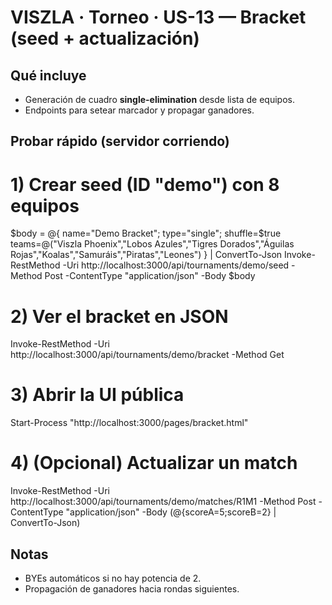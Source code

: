 ﻿# VISZLA · Torneo · US-13 — Bracket (seed + actualización)

## Qué incluye
- Generación de cuadro **single-elimination** desde lista de equipos.
- Endpoints para setear marcador y propagar ganadores.

## Probar rápido (servidor corriendo)
# 1) Crear seed (ID "demo") con 8 equipos
$body = @{
  name="Demo Bracket"; type="single"; shuffle=$true
  teams=@("Viszla Phoenix","Lobos Azules","Tigres Dorados","Águilas Rojas","Koalas","Samuráis","Piratas","Leones")
} | ConvertTo-Json
Invoke-RestMethod -Uri http://localhost:3000/api/tournaments/demo/seed -Method Post -ContentType "application/json" -Body $body

# 2) Ver el bracket en JSON
Invoke-RestMethod -Uri http://localhost:3000/api/tournaments/demo/bracket -Method Get

# 3) Abrir la UI pública
Start-Process "http://localhost:3000/pages/bracket.html"

# 4) (Opcional) Actualizar un match
Invoke-RestMethod -Uri http://localhost:3000/api/tournaments/demo/matches/R1M1 -Method Post -ContentType "application/json" -Body (@{scoreA=5;scoreB=2} | ConvertTo-Json)

## Notas
- BYEs automáticos si no hay potencia de 2.
- Propagación de ganadores hacia rondas siguientes.
